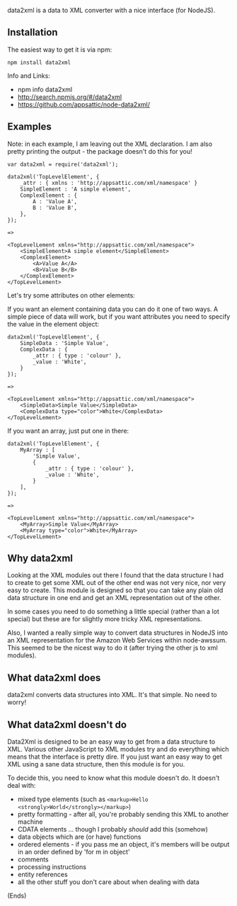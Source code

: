 data2xml is a data to XML converter with a nice interface (for NodeJS).

Installation
------------

The easiest way to get it is via npm:

    npm install data2xml

Info and Links:

* npm info data2xml
* http://search.npmjs.org/#/data2xml
* https://github.com/appsattic/node-data2xml/

Examples
--------

Note: in each example, I am leaving out the XML declaration. I am also pretty printing the output - the package doesn't
do this for you!

    var data2xml = require('data2xml');

    data2xml('TopLevelElement', {
        _attr : { xmlns : 'http://appsattic.com/xml/namespace' }
        SimpleElement : 'A simple element',
        ComplexElement : {
            A : 'Value A',
            B : 'Value B',
        },
    });

    =>

    <TopLevelLement xmlns="http://appsattic.com/xml/namespace">
        <SimpleElement>A simple element</SimpleElement>
        <ComplexElement>
            <A>Value A</A>
            <B>Value B</B>
        </ComplexElement>
    </TopLevelLement>

Let's try some attributes on other elements:


If you want an element containing data you can do it one of two ways. A simple piece of data will work, but if you want
attributes you need to specify the value in the element object:

    data2xml('TopLevelElement', {
        SimpleData : 'Simple Value',
        ComplexData : {
            _attr : { type : 'colour' },
            _value : 'White',
        }
    });

    =>

    <TopLevelLement xmlns="http://appsattic.com/xml/namespace">
        <SimpleData>Simple Value</SimpleData>
        <ComplexData type="color">White</ComplexData>
    </TopLevelLement>

If you want an array, just put one in there:

    data2xml('TopLevelElement', {
        MyArray : [
            'Simple Value',
            {
                _attr : { type : 'colour' },
                _value : 'White',
            }
        ],
    });

    =>

    <TopLevelLement xmlns="http://appsattic.com/xml/namespace">
        <MyArray>Simple Value</MyArray>
        <MyArray type="color">White</MyArray>
    </TopLevelLement>

Why data2xml
------------

Looking at the XML modules out there I found that the data structure I had to create to get some XML out of the other
end was not very nice, nor very easy to create. This module is designed so that you can take any plain old data
structure in one end and get an XML representation out of the other.

In some cases you need to do something a little special (rather than a lot special) but these are for slightly more
tricky XML representations.

Also, I wanted a really simple way to convert data structures in NodeJS into an XML representation for the Amazon Web
Services within node-awssum. This seemed to be the nicest way to do it (after trying the other js to xml modules).

What data2xml does
------------------

data2xml converts data structures into XML. It's that simple. No need to worry!

What data2xml doesn't do
------------------------

Data2Xml is designed to be an easy way to get from a data structure to XML. Various other JavaScript to XML modules try
and do everything which means that the interface is pretty dire. If you just want an easy way to get XML using a sane
data structure, then this module is for you.

To decide this, you need to know what this module doesn't do. It doesn't deal with:

* mixed type elements (such as `<markup>Hello <strongly>World</strongly></markup>`)
* pretty formatting - after all, you're probably sending this XML to another machine
* CDATA elements ... though I probably _should_ add this (somehow)
* data objects which are (or have) functions
* ordered elements - if you pass me an object, it's members will be output in an order defined by 'for m in object'
* comments
* processing instructions
* entity references
* all the other stuff you don't care about when dealing with data

(Ends)
